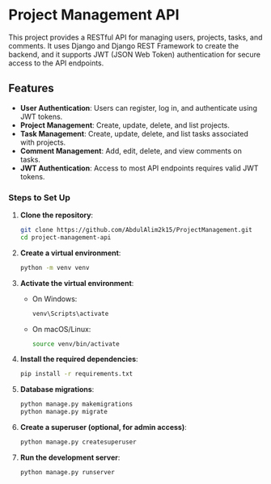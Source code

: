 # Project Management API

This project provides a RESTful API for managing users, projects, tasks, and comments. It uses Django and Django REST Framework to create the backend, and it supports JWT (JSON Web Token) authentication for secure access to the API endpoints.

## Features

- **User Authentication**: Users can register, log in, and authenticate using JWT tokens.
- **Project Management**: Create, update, delete, and list projects.
- **Task Management**: Create, update, delete, and list tasks associated with projects.
- **Comment Management**: Add, edit, delete, and view comments on tasks.
- **JWT Authentication**: Access to most API endpoints requires valid JWT tokens.





### Steps to Set Up

1. **Clone the repository**:
    ```bash
    git clone https://github.com/AbdulAlim2k15/ProjectManagement.git
    cd project-management-api
    ```

2. **Create a virtual environment**:
    ```bash
    python -m venv venv
    ```

3. **Activate the virtual environment**:
    - On Windows:
      ```bash
      venv\Scripts\activate
      ```
    - On macOS/Linux:
      ```bash
      source venv/bin/activate
      ```

4. **Install the required dependencies**:
    ```bash
    pip install -r requirements.txt
    ```

5. **Database migrations**:
      ```bash
      python manage.py makemigrations
      python manage.py migrate
      ```

6. **Create a superuser (optional, for admin access)**:
    ```bash
    python manage.py createsuperuser
    ```

7. **Run the development server**:
    ```bash
    python manage.py runserver
    ```




